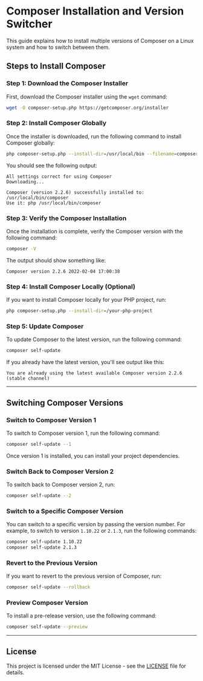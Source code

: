 # Composer Installation and Version Switcher

This guide explains how to install multiple versions of Composer on a Linux system and how to switch between them.

## Steps to Install Composer

### Step 1: Download the Composer Installer

First, download the Composer installer using the `wget` command:

```bash
wget -O composer-setup.php https://getcomposer.org/installer
```

### Step 2: Install Composer Globally

Once the installer is downloaded, run the following command to install Composer globally:

```bash
php composer-setup.php --install-dir=/usr/local/bin --filename=composer
```

You should see the following output:

```
All settings correct for using Composer
Downloading...

Composer (version 2.2.6) successfully installed to: /usr/local/bin/composer
Use it: php /usr/local/bin/composer
```

### Step 3: Verify the Composer Installation

Once the installation is complete, verify the Composer version with the following command:

```bash
composer -V
```

The output should show something like:

```
Composer version 2.2.6 2022-02-04 17:00:38
```

### Step 4: Install Composer Locally (Optional)

If you want to install Composer locally for your PHP project, run:

```bash
php composer-setup.php --install-dir=/your-php-project
```

### Step 5: Update Composer

To update Composer to the latest version, run the following command:

```bash
composer self-update
```

If you already have the latest version, you'll see output like this:

```
You are already using the latest available Composer version 2.2.6 (stable channel)
```

---

## Switching Composer Versions

### Switch to Composer Version 1

To switch to Composer version 1, run the following command:

```bash
composer self-update --1
```

Once version 1 is installed, you can install your project dependencies.

### Switch Back to Composer Version 2

To switch back to Composer version 2, run:

```bash
composer self-update --2
```

### Switch to a Specific Composer Version

You can switch to a specific version by passing the version number. For example, to switch to version `1.10.22` or `2.1.3`, run the following commands:

```bash
composer self-update 1.10.22
composer self-update 2.1.3
```

### Revert to the Previous Version

If you want to revert to the previous version of Composer, run:

```bash
composer self-update --rollback
```

### Preview Composer Version

To install a pre-release version, use the following command:

```bash
composer self-update --preview
```

---

## License

This project is licensed under the MIT License - see the [LICENSE](LICENSE) file for details.

